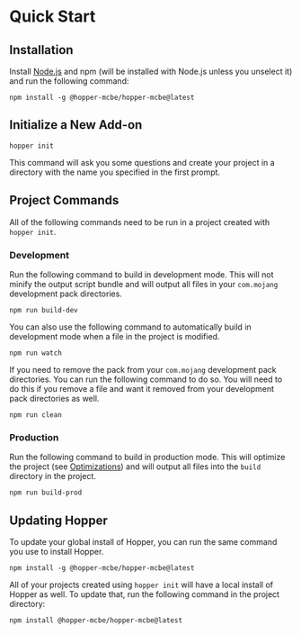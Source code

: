 # Quick Start

## Installation

Install [Node.js](https://nodejs.org/en) and npm (will be installed with Node.js unless you unselect it) and run the following command:

```shell
npm install -g @hopper-mcbe/hopper-mcbe@latest
```

## Initialize a New Add-on

```shell
hopper init
```

This command will ask you some questions and create your project in a directory with the name you specified in the first prompt.

## Project Commands

All of the following commands need to be run in a project created with `hopper init`.

### Development

Run the following command to build in development mode. This will not minify the output script bundle and will output all files in your `com.mojang` development pack directories.

```shell
npm run build-dev
```

You can also use the following command to automatically build in development mode when a file in the project is modified.

```shell
npm run watch
```

If you need to remove the pack from your `com.mojang` development pack directories. You can run the following command to do so. You will need to do this if you remove a file and want it removed from your development pack directories as well.

```shell
npm run clean
```

### Production

Run the following command to build in production mode. This will optimize the project (see [Optimizations](/essentials/optimizations)) and will output all files into the `build` directory in the project.

```shell
npm run build-prod
```

## Updating Hopper

To update your global install of Hopper, you can run the same command you use to install Hopper.

```shell
npm install -g @hopper-mcbe/hopper-mcbe@latest
```

All of your projects created using `hopper init` will have a local install of Hopper as well. To update that, run the following command in the project directory:

```shell
npm install @hopper-mcbe/hopper-mcbe@latest
```
